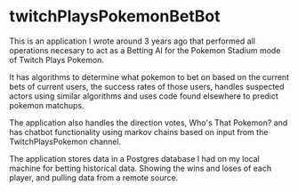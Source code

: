 # twitchPlaysPokemonBetBot

This is an application I wrote around 3 years ago that performed all operations necesary to act as a Betting AI for the Pokemon Stadium mode of Twitch Plays Pokemon.

It has algorithms to determine what pokemon to bet on based on the current bets of current users, the success rates of those users, handles suspected actors using similar algorithms and uses code found elsewhere to predict pokemon matchups.

The application also handles the direction votes, Who's That Pokemon? and has chatbot functionality using markov chains based on input from the TwitchPlaysPokemon channel.

The application stores data in a Postgres database I had on my local machine for betting historical data.  Showing the wins and loses of each player, and pulling data from a remote source.

